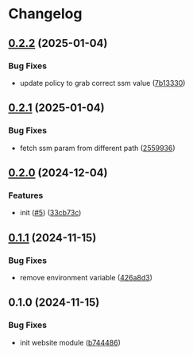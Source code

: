 # Changelog

## [0.2.2](https://github.com/burib/terraform-aws-website-module/compare/v0.2.1...v0.2.2) (2025-01-04)


### Bug Fixes

* update policy to grab correct ssm value ([7b13330](https://github.com/burib/terraform-aws-website-module/commit/7b1333033f6f403652c3b33d6feeb58514fcd6d5))

## [0.2.1](https://github.com/burib/terraform-aws-website-module/compare/v0.2.0...v0.2.1) (2025-01-04)


### Bug Fixes

* fetch ssm param from different path ([2559936](https://github.com/burib/terraform-aws-website-module/commit/25599363ec6257a002e13ba80c15b4d68b7920d6))

## [0.2.0](https://github.com/burib/terraform-aws-website-module/compare/v0.1.1...v0.2.0) (2024-12-04)


### Features

* init ([#5](https://github.com/burib/terraform-aws-website-module/issues/5)) ([33cb73c](https://github.com/burib/terraform-aws-website-module/commit/33cb73c3541a85496d513452a7b69c1a9b5d0669))

## [0.1.1](https://github.com/burib/terraform-aws-website-module/compare/v0.1.0...v0.1.1) (2024-11-15)


### Bug Fixes

* remove environment variable ([426a8d3](https://github.com/burib/terraform-aws-website-module/commit/426a8d3e591540c7974da9839b2873d902b663a7))

## 0.1.0 (2024-11-15)


### Bug Fixes

* init website module ([b744486](https://github.com/burib/terraform-aws-website-module/commit/b744486aa64e189eb6d3ad8587be241c14646e2f))
